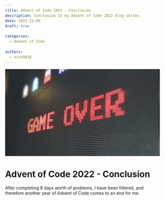 ```yaml
---
title: Advent of Code 2022 - Conclusion
description: Conclusion to my Advent of Code 2022 blog series
date: 2022-12-09
draft: true

categories:
  - Advent of Code

authors:
  - nint8835
---
```


![](./assets/conclusion.png)

# Advent of Code 2022 - Conclusion

After completing 8 days worth of problems, I have been filtered, and therefore another year of Advent of Code comes to an end for me.

<!-- more -->
